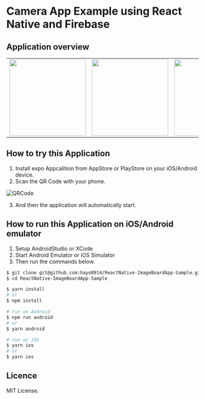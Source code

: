 # Camera App Example using React Native and Firebase

## Application overview

<table border="0">
  <tr>
    <td>
      <img src="/sample-videos/video1.gif?raw=true" width="200px">
    </td>
    <td>
      <img src="/sample-videos/video2.gif?raw=true" width="200px">
    </td>
    <td>
      <img src="/sample-videos/video3.gif?raw=true" width="200px">
    </td>
  </tr>
</table>

## How to try this Application

1. Install expo Appcalition from AppStore or PlayStore on your iOS/Android device.
1. Scan the QR Code with your phone.

![QRCode](https://i.gyazo.com/0f17bdac5bab016949b05269eea043a8.png "QRCOde")

3. And then the application will automatically start.

## How to run this Application on iOS/Android emulator

1. Setup AndroidStudio or XCode
1. Start Android Emulator or iOS Simulator
1. Then run the commands below.

```sh
$ git clone git@github.com:hayo0914/ReactNative-ImageBoardApp-Sample.git
$ cd ReactNative-ImageBoardApp-Sample

$ yarn install 
# or
$ npm install

# run on Android
$ npm run android
# or 
$ yarn android

# run on iOS
$ yarn ios
# or
$ yarn ios
```

## Licence
MIT License.

